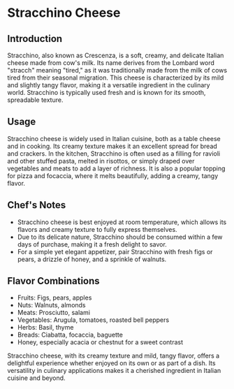 # Stracchino Cheese

## Introduction

Stracchino, also known as Crescenza, is a soft, creamy, and delicate Italian cheese made from cow's milk. Its name derives from the Lombard word "stracch" meaning "tired," as it was traditionally made from the milk of cows tired from their seasonal migration. This cheese is characterized by its mild and slightly tangy flavor, making it a versatile ingredient in the culinary world. Stracchino is typically used fresh and is known for its smooth, spreadable texture.

## Usage

Stracchino cheese is widely used in Italian cuisine, both as a table cheese and in cooking. Its creamy texture makes it an excellent spread for bread and crackers. In the kitchen, Stracchino is often used as a filling for ravioli and other stuffed pasta, melted in risottos, or simply draped over vegetables and meats to add a layer of richness. It is also a popular topping for pizza and focaccia, where it melts beautifully, adding a creamy, tangy flavor.

## Chef's Notes

- Stracchino cheese is best enjoyed at room temperature, which allows its flavors and creamy texture to fully express themselves.
- Due to its delicate nature, Stracchino should be consumed within a few days of purchase, making it a fresh delight to savor.
- For a simple yet elegant appetizer, pair Stracchino with fresh figs or pears, a drizzle of honey, and a sprinkle of walnuts.

## Flavor Combinations

- Fruits: Figs, pears, apples
- Nuts: Walnuts, almonds
- Meats: Prosciutto, salami
- Vegetables: Arugula, tomatoes, roasted bell peppers
- Herbs: Basil, thyme
- Breads: Ciabatta, focaccia, baguette
- Honey, especially acacia or chestnut for a sweet contrast

Stracchino cheese, with its creamy texture and mild, tangy flavor, offers a delightful experience whether enjoyed on its own or as part of a dish. Its versatility in culinary applications makes it a cherished ingredient in Italian cuisine and beyond.